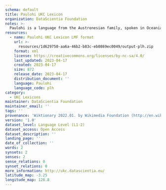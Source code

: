 ```yaml
---
schema: default
title: Paulohi UKC Lexicon
organization: DataScientia Foundation
notes: >-
  Paulohi is a language from the Austronesian family, spoken in Oceania. The UKC Lexicon of Paulohi is represented as a lexico-semantic network. It consists of words, word senses, synsets, as well as sense-level and synset-level relationships.
resources:
  - name: Paulohi UKC Lexicon LMF format
    url: >-
      resources/1d629750-aa6a-46b2-b83c-eb0869ec0049/output-plh.zip
    format: xml
    license: https://creativecommons.org/licenses/by-nc-sa/4.0/
    last_updated: 2023-04-17
    created: 2023-04-17
    size: 872
    release_date: 2023-04-17
    distribution_document: ''
    language: Paulohi
    language_code: plh
category:
  - UKC Lexicons
maintainer: DataScientia Foundation
maintainer_email: ''
tags: ''
provenance: 'Wiktionary 2022.01. by Wikimedia Foundation (http://en.wiktionary.org); Princeton WordNet 2.1 by Princeton University (https://wordnet.princeton.edu)'
version: '1.0'
dataset_level: Language Level (L1-2)
dataset_access: Open Access
dataset_description: ''
landing_page: ''
date_of_collection: ''
words: 2
synsets: 2
senses: 2
sense_relations: 0
synset_relations: 0
more_information: http://ukc.datascientia.eu/
latitude_map: -3.25
longitude_map: 128.8
---
```

